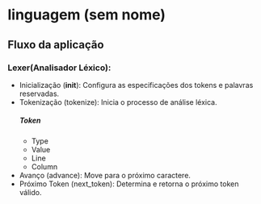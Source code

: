 # linguagem (sem nome)

## Fluxo da aplicação

### Lexer(Analisador Léxico):
- Inicialização (__init__): Configura as especificações dos tokens e palavras reservadas.
- Tokenização (tokenize): Inicia o processo de análise léxica.
  ##### Token
  - Type
  - Value
  - Line
  - Column
- Avanço (advance): Move para o próximo caractere.
- Próximo Token (next_token): Determina e retorna o próximo token válido.

